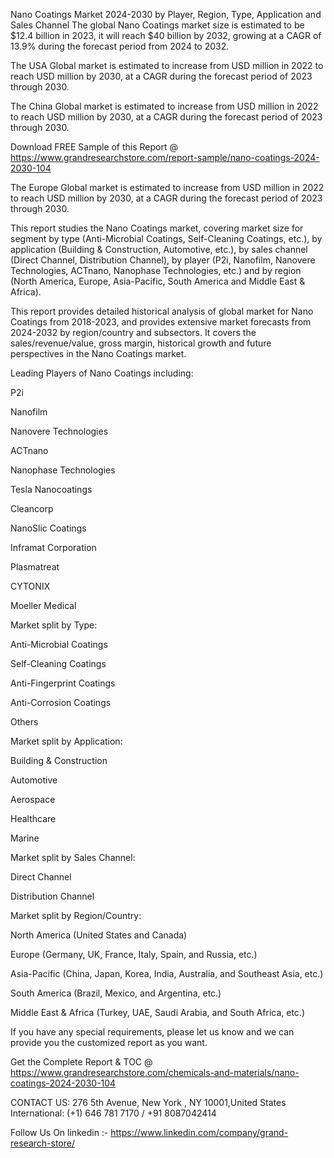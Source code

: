 Nano Coatings Market 2024-2030 by Player, Region, Type, Application and Sales Channel
The global Nano Coatings market size is estimated to be $12.4 billion in 2023, it will reach $40 billion by 2032, growing at a CAGR of 13.9% during the forecast period from 2024 to 2032.

The USA Global market is estimated to increase from USD million in 2022 to reach USD million by 2030, at a CAGR during the forecast period of 2023 through 2030.

The China Global market is estimated to increase from USD million in 2022 to reach USD million by 2030, at a CAGR during the forecast period of 2023 through 2030.

Download FREE Sample of this Report @ https://www.grandresearchstore.com/report-sample/nano-coatings-2024-2030-104

The Europe Global market is estimated to increase from USD million in 2022 to reach USD million by 2030, at a CAGR during the forecast period of 2023 through 2030.

This report studies the Nano Coatings market, covering market size for segment by type (Anti-Microbial Coatings, Self-Cleaning Coatings, etc.), by application (Building & Construction, Automotive, etc.), by sales channel (Direct Channel, Distribution Channel), by player (P2i, Nanofilm, Nanovere Technologies, ACTnano, Nanophase Technologies, etc.) and by region (North America, Europe, Asia-Pacific, South America and Middle East & Africa).

This report provides detailed historical analysis of global market for Nano Coatings from 2018-2023, and provides extensive market forecasts from 2024-2032 by region/country and subsectors. It covers the sales/revenue/value, gross margin, historical growth and future perspectives in the Nano Coatings market.

Leading Players of Nano Coatings including:

P2i

Nanofilm

Nanovere Technologies

ACTnano

Nanophase Technologies

Tesla Nanocoatings

Cleancorp

NanoSlic Coatings

Inframat Corporation

Plasmatreat

CYTONIX

Moeller Medical

Market split by Type:

Anti-Microbial Coatings

Self-Cleaning Coatings

Anti-Fingerprint Coatings

Anti-Corrosion Coatings

Others

Market split by Application:

Building & Construction

Automotive

Aerospace

Healthcare

Marine

Market split by Sales Channel:

Direct Channel

Distribution Channel

Market split by Region/Country:

North America (United States and Canada)

Europe (Germany, UK, France, Italy, Spain, and Russia, etc.)

Asia-Pacific (China, Japan, Korea, India, Australia, and Southeast Asia, etc.)

South America (Brazil, Mexico, and Argentina, etc.)

Middle East & Africa (Turkey, UAE, Saudi Arabia, and South Africa, etc.)

If you have any special requirements, please let us know and we can provide you the customized report as you want.

Get the Complete Report & TOC @ https://www.grandresearchstore.com/chemicals-and-materials/nano-coatings-2024-2030-104

CONTACT US:
276 5th Avenue, New York , NY 10001,United States
International: (+1) 646 781 7170 / +91 8087042414

Follow Us On linkedin :- https://www.linkedin.com/company/grand-research-store/

